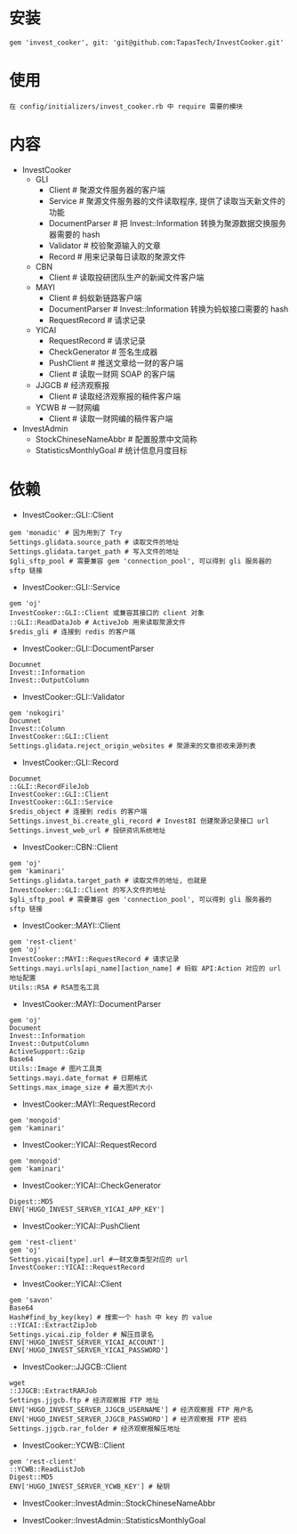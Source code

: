 # 安装
```
gem 'invest_cooker', git: 'git@github.com:TapasTech/InvestCooker.git'
```

# 使用
```
在 config/initializers/invest_cooker.rb 中 require 需要的模块
```

# 内容
- InvestCooker
  - GLI
    - Client  # 聚源文件服务器的客户端
    - Service # 聚源文件服务器的文件读取程序, 提供了读取当天新文件的功能
    - DocumentParser # 把 Invest::Information 转换为聚源数据交换服务器需要的 hash
    - Validator # 校验聚源输入的文章
    - Record # 用来记录每日读取的聚源文件
  - CBN
    - Client # 读取投研团队生产的新闻文件客户端
  - MAYI
    - Client # 蚂蚁新链路客户端
    - DocumentParser # Invest::Information 转换为蚂蚁接口需要的 hash
    - RequestRecord # 请求记录
  - YICAI
    - RequestRecord # 请求记录
    - CheckGenerator # 签名生成器
    - PushClient # 推送文章给一财的客户端
    - Client # 读取一财网 SOAP 的客户端
  - JJGCB # 经济观察报
    - Client # 读取经济观察报的稿件客户端
  - YCWB # 一财网编
    - Client # 读取一财网编的稿件客户端
- InvestAdmin
  - StockChineseNameAbbr # 配置股票中文简称
  - StatisticsMonthlyGoal # 统计信息月度目标

# 依赖

- InvestCooker::GLI::Client
```
gem 'monadic' # 因为用到了 Try
Settings.glidata.source_path # 读取文件的地址
Settings.glidata.target_path # 写入文件的地址
$gli_sftp_pool # 需要兼容 gem 'connection_pool', 可以得到 gli 服务器的 sftp 链接
```

- InvestCooker::GLI::Service
```
gem 'oj'
InvestCooker::GLI::Client 或兼容其接口的 client 对象
::GLI::ReadDataJob # ActiveJob 用来读取聚源文件
$redis_gli # 连接到 redis 的客户端
```

- InvestCooker::GLI::DocumentParser
```
Documnet
Invest::Information
Invest::OutputColumn
```

- InvestCooker::GLI::Validator
```
gem 'nokogiri'
Documnet
Invest::Column
InvestCooker::GLI::Client
Settings.glidata.reject_origin_websites # 聚源来的文章拒收来源列表
```

- InvestCooker::GLI::Record
```
Documnet
::GLI::RecordFileJob
InvestCooker::GLI::Client
InvestCooker::GLI::Service
$redis_object # 连接到 redis 的客户端
Settings.invest_bi.create_gli_record # InvestBI 创建聚源记录接口 url
Settings.invest_web_url # 投研资讯系统地址
```

- InvestCooker::CBN::Client
```
gem 'oj'
gem 'kaminari'
Settings.glidata.target_path # 读取文件的地址, 也就是 InvestCooker::GLI::Client 的写入文件的地址
$gli_sftp_pool # 需要兼容 gem 'connection_pool', 可以得到 gli 服务器的 sftp 链接
```

- InvestCooker::MAYI::Client
```
gem 'rest-client'
gem 'oj'
InvestCooker::MAYI::RequestRecord # 请求记录
Settings.mayi.urls[api_name][action_name] # 蚂蚁 API:Action 对应的 url 地址配置
Utils::RSA # RSA签名工具
```

- InvestCooker::MAYI::DocumentParser
```
gem 'oj'
Document
Invest::Information
Invest::OutputColumn
ActiveSupport::Gzip
Base64
Utils::Image # 图片工具类
Settings.mayi.date_format # 日期格式
Settings.max_image_size # 最大图片大小
```

- InvestCooker::MAYI::RequestRecord
```
gem 'mongoid'
gem 'kaminari'
```

- InvestCooker::YICAI::RequestRecord
```
gem 'mongoid'
gem 'kaminari'
```

- InvestCooker::YICAI::CheckGenerator
```
Digest::MD5
ENV['HUGO_INVEST_SERVER_YICAI_APP_KEY']
```

- InvestCooker::YICAI::PushClient
```
gem 'rest-client'
gem 'oj'
Settings.yicai[type].url #一财文章类型对应的 url
InvestCooker::YICAI::RequestRecord
```

- InvestCooker::YICAI::Client
```
gem 'savon'
Base64
Hash#find_by_key(key) # 搜索一个 hash 中 key 的 value
::YICAI::ExtractZipJob
Settings.yicai.zip_folder # 解压目录名
ENV['HUGO_INVEST_SERVER_YICAI_ACCOUNT']
ENV['HUGO_INVEST_SERVER_YICAI_PASSWORD']
```

- InvestCooker::JJGCB::Client
```
wget
::JJGCB::ExtractRARJob
Settings.jjgcb.ftp # 经济观察报 FTP 地址
ENV['HUGO_INVEST_SERVER_JJGCB_USERNAME'] # 经济观察报 FTP 用户名
ENV['HUGO_INVEST_SERVER_JJGCB_PASSWORD'] # 经济观察报 FTP 密码
Settings.jjgcb.rar_folder # 经济观察报解压地址
```

- InvestCooker::YCWB::Client
```
gem 'rest-client'
::YCWB::ReadListJob
Digest::MD5
ENV['HUGO_INVEST_SERVER_YCWB_KEY'] # 秘钥
```

- InvestCooker::InvestAdmin::StockChineseNameAbbr

- InvestCooker::InvestAdmin::StatisticsMonthlyGoal
